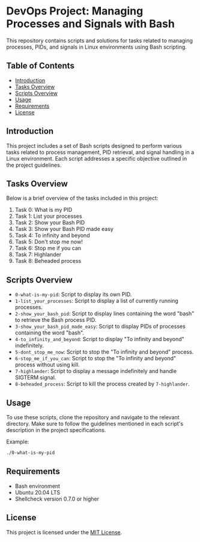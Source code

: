 # DevOps Project: Managing Processes and Signals with Bash

This repository contains scripts and solutions for tasks related to managing processes, PIDs, and signals in Linux environments using Bash scripting.

## Table of Contents

- [Introduction](#introduction)
- [Tasks Overview](#tasks-overview)
- [Scripts Overview](#scripts-overview)
- [Usage](#usage)
- [Requirements](#requirements)
- [License](#license)

## Introduction

This project includes a set of Bash scripts designed to perform various tasks related to process management, PID retrieval, and signal handling in a Linux environment. Each script addresses a specific objective outlined in the project guidelines.

## Tasks Overview

Below is a brief overview of the tasks included in this project:
1. Task 0: What is my PID
2. Task 1: List your processes
3. Task 2: Show your Bash PID
4. Task 3: Show your Bash PID made easy
5. Task 4: To infinity and beyond
6. Task 5: Don't stop me now!
7. Task 6: Stop me if you can
8. Task 7: Highlander
9. Task 8: Beheaded process

## Scripts Overview

- `0-what-is-my-pid`: Script to display its own PID.
- `1-list_your_processes`: Script to display a list of currently running processes.
- `2-show_your_bash_pid`: Script to display lines containing the word "bash" to retrieve the Bash process PID.
- `3-show_your_bash_pid_made_easy`: Script to display PIDs of processes containing the word "bash".
- `4-to_infinity_and_beyond`: Script to display "To infinity and beyond" indefinitely.
- `5-dont_stop_me_now`: Script to stop the "To infinity and beyond" process.
- `6-stop_me_if_you_can`: Script to stop the "To infinity and beyond" process without using kill.
- `7-highlander`: Script to display a message indefinitely and handle SIGTERM signal.
- `8-beheaded_process`: Script to kill the process created by `7-highlander`.

## Usage

To use these scripts, clone the repository and navigate to the relevant directory. Make sure to follow the guidelines mentioned in each script's description in the project specifications.

Example:

```bash
./0-what-is-my-pid
```

## Requirements

- Bash environment
- Ubuntu 20.04 LTS
- Shellcheck version 0.7.0 or higher

## License

This project is licensed under the [MIT License](LICENSE).
